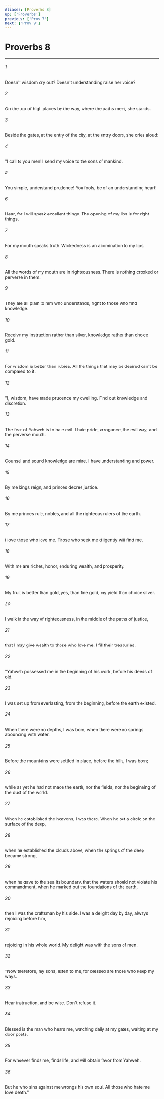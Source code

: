 ```yaml
---
Aliases: [Proverbs 8]
up: ['Proverbs']
previous: ['Prov 7']
next: ['Prov 9']
---
```

# Proverbs 8
***





###### 1 

Doesn't wisdom cry out? Doesn't understanding raise her voice? 



###### 2 

On the top of high places by the way, where the paths meet, she stands. 



###### 3 

Beside the gates, at the entry of the city, at the entry doors, she cries aloud: 



###### 4 

"I call to you men! I send my voice to the sons of mankind. 



###### 5 

You simple, understand prudence! You fools, be of an understanding heart! 



###### 6 

Hear, for I will speak excellent things. The opening of my lips is for right things. 



###### 7 

For my mouth speaks truth. Wickedness is an abomination to my lips. 



###### 8 

All the words of my mouth are in righteousness. There is nothing crooked or perverse in them. 



###### 9 

They are all plain to him who understands, right to those who find knowledge. 



###### 10 

Receive my instruction rather than silver, knowledge rather than choice gold. 



###### 11 

For wisdom is better than rubies. All the things that may be desired can't be compared to it. 



###### 12 

"I, wisdom, have made prudence my dwelling. Find out knowledge and discretion. 



###### 13 

The fear of Yahweh is to hate evil. I hate pride, arrogance, the evil way, and the perverse mouth. 



###### 14 

Counsel and sound knowledge are mine. I have understanding and power. 



###### 15 

By me kings reign, and princes decree justice. 



###### 16 

By me princes rule, nobles, and all the righteous rulers of the earth. 



###### 17 

I love those who love me. Those who seek me diligently will find me. 



###### 18 

With me are riches, honor, enduring wealth, and prosperity. 



###### 19 

My fruit is better than gold, yes, than fine gold, my yield than choice silver. 



###### 20 

I walk in the way of righteousness, in the middle of the paths of justice, 



###### 21 

that I may give wealth to those who love me. I fill their treasuries. 



###### 22 

"Yahweh possessed me in the beginning of his work, before his deeds of old. 



###### 23 

I was set up from everlasting, from the beginning, before the earth existed. 



###### 24 

When there were no depths, I was born, when there were no springs abounding with water. 



###### 25 

Before the mountains were settled in place, before the hills, I was born; 



###### 26 

while as yet he had not made the earth, nor the fields, nor the beginning of the dust of the world. 



###### 27 

When he established the heavens, I was there. When he set a circle on the surface of the deep, 



###### 28 

when he established the clouds above, when the springs of the deep became strong, 



###### 29 

when he gave to the sea its boundary, that the waters should not violate his commandment, when he marked out the foundations of the earth, 



###### 30 

then I was the craftsman by his side. I was a delight day by day, always rejoicing before him, 



###### 31 

rejoicing in his whole world. My delight was with the sons of men. 



###### 32 

"Now therefore, my sons, listen to me, for blessed are those who keep my ways. 



###### 33 

Hear instruction, and be wise. Don't refuse it. 



###### 34 

Blessed is the man who hears me, watching daily at my gates, waiting at my door posts. 



###### 35 

For whoever finds me, finds life, and will obtain favor from Yahweh. 



###### 36 

But he who sins against me wrongs his own soul. All those who hate me love death."
